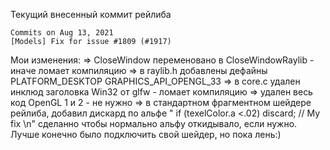 ﻿Текущий внесенный коммит рейлиба
	
	Commits on Aug 13, 2021
    [Models] Fix for issue #1809 (#1917) 


Мои изменения:
=> CloseWindow переменовано в CloseWindowRaylib - иначе ломает компиляцию
=> в raylib.h добавлены дефайны PLATFORM_DESKTOP GRAPHICS_API_OPENGL_33
=> в core.c удален инклюд заголовка Win32 от glfw - ломает компиляцию
=> удален весь код OpenGL 1 и 2 - не нужно
=> в стандартном фрагментном шейдере рейлиба, добавил дискард по альфе "    if (texelColor.a <.02) discard; // My fix             \n"
	сделанно чтобы нормально альфу откидывало, если нужно. Лучше конечно было подключить свой шейдер, но пока лень:)